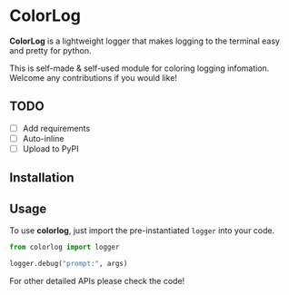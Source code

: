 # ColorLog

**ColorLog** is a lightweight logger that makes logging to the terminal easy and pretty for python.

This is self-made & self-used module for coloring logging infomation. Welcome any contributions if you would like!

## TODO
- [ ] Add requirements
- [ ] Auto-inline
- [ ] Upload to PyPI

## Installation


## Usage
To use **colorlog**, just import the pre-instantiated `logger` into your code.

```python
from colorlog import logger

logger.debug("prompt:", args)
```

For other detailed APIs please check the code!

